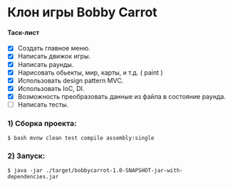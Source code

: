 # Клон игры Bobby Carrot

#### Таск-лист

- [x] Создать главное меню.
- [x] Написать движок игры.
- [x] Написать раунды.
- [x] Нарисовать обьекты, мир, карты, и т.д. ( paint )
- [x] Использовать design pattern MVC.
- [x] Использовать IoC, DI.
- [x] Возможность преобразовать данные из файла в состояние раунда.
- [ ] Написать тесты. 

### 1) Сборка проекта:
```
$ bash mvnw clean test compile assembly:single
```

### 2) Запуск:
```
$ java -jar ./target/bobbycarrot-1.0-SNAPSHOT-jar-with-dependencies.jar
```


